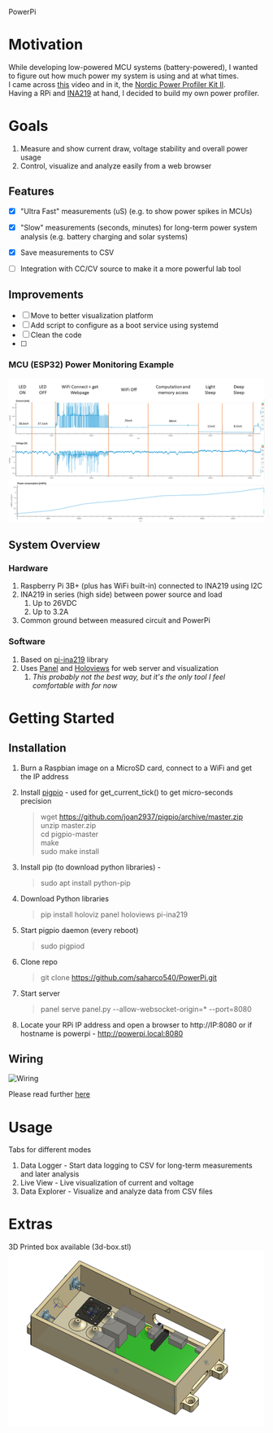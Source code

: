 PowerPi
# Motivation
While developing low-powered MCU systems (battery-powered), I wanted to figure out how much power my system is using and at what times.   
I came across [this](https://youtu.be/LUB8RWzzLWc?si=opCwQNiDN8U8gNQn&t=515) video and in it, the [Nordic Power Profiler Kit II](https://www.nordicsemi.com/Products/Development-hardware/Power-Profiler-Kit-2).  
Having a RPi and [INA219](https://www.adafruit.com/product/904)  at hand, I decided to build my own power profiler.

# Goals
1. Measure and show current draw, voltage stability and overall power usage
2. Control, visualize and analyze easily from a web browser


## Features
- [x] "Ultra Fast" measurements (uS) (e.g. to show power spikes in MCUs)
- [x] "Slow" measurements (seconds, minutes) for long-term power system analysis (e.g. battery charging and solar systems)
- [x] Save measurements to CSV
- [ ] Integration with CC/CV source to make it a more powerful lab tool


## Improvements
- [ ] Move to better visualization platform
- [ ] Add script to configure as a boot service using systemd
- [ ] Clean the code
- [ ] 


### MCU (ESP32) Power Monitoring Example
<img src="mcu-example.png" alt="drawing" width="900"/>

## System Overview
### Hardware
1. Raspberry Pi 3B+ (plus has WiFi built-in) connected to INA219 using I2C 
2. INA219 in series (high side) between power source and load
   1. Up to 26VDC
   2. Up to 3.2A
3. Common ground between measured circuit and PowerPi

### Software
1. Based on [pi-ina219](https://pypi.org/project/pi-ina219/) library
2. Uses [Panel](https://panel.holoviz.org/) and [Holoviews](https://holoviews.org/) for web server and visualization
   1. *This probably not the best way, but it's the only tool I feel comfortable with for now* 
# Getting Started
## Installation
1. Burn a Raspbian image on a MicroSD card, connect to a WiFi and get the IP address
1. Install [pigpio](https://abyz.me.uk/rpi/pigpio/download.html) - used for get_current_tick() to get micro-seconds precision

    > wget https://github.com/joan2937/pigpio/archive/master.zip  
    unzip master.zip  
    cd pigpio-master  
    make  
    sudo make install  

2. Install pip (to download python libraries) - 
    > sudo apt install python-pip
3. Download Python libraries
    > pip install holoviz panel holoviews pi-ina219 
4. Start pigpio daemon (every reboot)
    > sudo pigpiod
5. Clone repo
    > git clone https://github.com/saharco540/PowerPi.git
6. Start server
    > panel serve panel.py --allow-websocket-origin=* --port=8080
7. Locate your RPi IP address and open a browser to http://IP:8080 or if hostname is powerpi - http://powerpi.local:8080


## Wiring
![Wiring](https://cdn-learn.adafruit.com/assets/assets/000/059/052/medium640/adafruit_products_raspi_ina219_i2c_bb.jpg?1534095144)

Please read further [here](https://learn.adafruit.com/adafruit-ina219-current-sensor-breakout/overview)

# Usage
Tabs for different modes
   1. Data Logger - Start data logging to CSV for long-term measurements and later analysis
   2. Live View - Live visualization of current and voltage
   3. Data Explorer - Visualize and analyze data from CSV files

# Extras
3D Printed box available (3d-box.stl)  
<img src="3d-box.png" alt="drawing" width="650"/>
